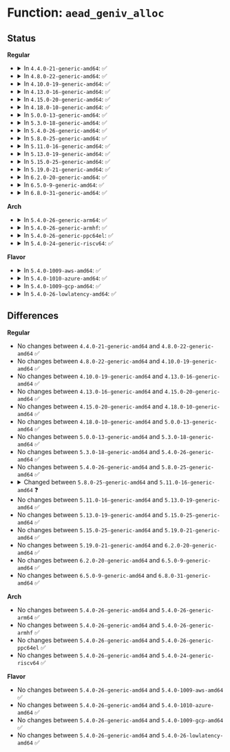 # Function: <code>aead_geniv_alloc</code>

## Status
<b>Regular</b>
<ul>
<li>
<details>
<summary>In <code>4.4.0-21-generic-amd64</code>: ✅</summary>

```c
struct aead_instance * aead_geniv_alloc(struct crypto_template * tmpl, struct rtattr * * tb, u32 type, u32 mask)
```

```json
{
  "name": "aead_geniv_alloc",
  "collision_type": "Unique Global",
  "inline_type": "No",
  "funcs": [
    {
      "addr": 18446744071582643504,
      "name": "aead_geniv_alloc",
      "external": true,
      "loc": "crypto/aead.c:191",
      "file": "crypto/aead.c",
      "inline": "seen, unknown",
      "caller_inline": [],
      "caller_func": []
    }
  ],
  "symbols": [
    {
      "addr": 18446744071582643504,
      "name": "aead_geniv_alloc",
      "section": ".text",
      "bind": "STB_GLOBAL",
      "size": 452
    }
  ]
}
```
</details>
</li>
<li>
<details>
<summary>In <code>4.8.0-22-generic-amd64</code>: ✅</summary>

```c
struct aead_instance * aead_geniv_alloc(struct crypto_template * tmpl, struct rtattr * * tb, u32 type, u32 mask)
```

```json
{
  "name": "aead_geniv_alloc",
  "collision_type": "Unique Global",
  "inline_type": "No",
  "funcs": [
    {
      "addr": 18446744071582892768,
      "name": "aead_geniv_alloc",
      "external": true,
      "loc": "crypto/aead.c:191",
      "file": "crypto/aead.c",
      "inline": "seen, unknown",
      "caller_inline": [],
      "caller_func": [
        "crypto/seqiv.c:seqiv_create"
      ]
    }
  ],
  "symbols": [
    {
      "addr": 18446744071582892768,
      "name": "aead_geniv_alloc",
      "section": ".text",
      "bind": "STB_GLOBAL",
      "size": 449
    }
  ]
}
```
</details>
</li>
<li>
<details>
<summary>In <code>4.10.0-19-generic-amd64</code>: ✅</summary>

```c
struct aead_instance * aead_geniv_alloc(struct crypto_template * tmpl, struct rtattr * * tb, u32 type, u32 mask)
```

```json
{
  "name": "aead_geniv_alloc",
  "collision_type": "Unique Global",
  "inline_type": "No",
  "funcs": [
    {
      "addr": 18446744071582989248,
      "name": "aead_geniv_alloc",
      "external": true,
      "loc": "crypto/aead.c:191",
      "file": "crypto/aead.c",
      "inline": "seen, unknown",
      "caller_inline": [],
      "caller_func": [
        "crypto/seqiv.c:seqiv_create"
      ]
    }
  ],
  "symbols": [
    {
      "addr": 18446744071582989248,
      "name": "aead_geniv_alloc",
      "section": ".text",
      "bind": "STB_GLOBAL",
      "size": 450
    }
  ]
}
```
</details>
</li>
<li>
<details>
<summary>In <code>4.13.0-16-generic-amd64</code>: ✅</summary>

```c
struct aead_instance * aead_geniv_alloc(struct crypto_template * tmpl, struct rtattr * * tb, u32 type, u32 mask)
```

```json
{
  "name": "aead_geniv_alloc",
  "collision_type": "Unique Global",
  "inline_type": "No",
  "funcs": [
    {
      "addr": 18446744071583039264,
      "name": "aead_geniv_alloc",
      "external": true,
      "loc": "crypto/aead.c:192",
      "file": "crypto/aead.c",
      "inline": "seen, unknown",
      "caller_inline": [],
      "caller_func": [
        "crypto/seqiv.c:seqiv_create"
      ]
    }
  ],
  "symbols": [
    {
      "addr": 18446744071583039264,
      "name": "aead_geniv_alloc",
      "section": ".text",
      "bind": "STB_GLOBAL",
      "size": 457
    }
  ]
}
```
</details>
</li>
<li>
<details>
<summary>In <code>4.15.0-20-generic-amd64</code>: ✅</summary>

```c
struct aead_instance * aead_geniv_alloc(struct crypto_template * tmpl, struct rtattr * * tb, u32 type, u32 mask)
```

```json
{
  "name": "aead_geniv_alloc",
  "collision_type": "Unique Global",
  "inline_type": "No",
  "funcs": [
    {
      "addr": 18446744071583204624,
      "name": "aead_geniv_alloc",
      "external": true,
      "loc": "crypto/aead.c:192",
      "file": "crypto/aead.c",
      "inline": "seen, unknown",
      "caller_inline": [],
      "caller_func": [
        "crypto/seqiv.c:seqiv_create"
      ]
    }
  ],
  "symbols": [
    {
      "addr": 18446744071583204624,
      "name": "aead_geniv_alloc",
      "section": ".text",
      "bind": "STB_GLOBAL",
      "size": 457
    }
  ]
}
```
</details>
</li>
<li>
<details>
<summary>In <code>4.18.0-10-generic-amd64</code>: ✅</summary>

```c
struct aead_instance * aead_geniv_alloc(struct crypto_template * tmpl, struct rtattr * * tb, u32 type, u32 mask)
```

```json
{
  "name": "aead_geniv_alloc",
  "collision_type": "Unique Global",
  "inline_type": "No",
  "funcs": [
    {
      "addr": 18446744071583413040,
      "name": "aead_geniv_alloc",
      "external": true,
      "loc": "crypto/aead.c:201",
      "file": "crypto/aead.c",
      "inline": "seen, unknown",
      "caller_inline": [],
      "caller_func": [
        "crypto/seqiv.c:seqiv_create"
      ]
    }
  ],
  "symbols": [
    {
      "addr": 18446744071583413040,
      "name": "aead_geniv_alloc",
      "section": ".text",
      "bind": "STB_GLOBAL",
      "size": 471
    }
  ]
}
```
</details>
</li>
<li>
<details>
<summary>In <code>5.0.0-13-generic-amd64</code>: ✅</summary>

```c
struct aead_instance * aead_geniv_alloc(struct crypto_template * tmpl, struct rtattr * * tb, u32 type, u32 mask)
```

```json
{
  "name": "aead_geniv_alloc",
  "collision_type": "Unique Global",
  "inline_type": "No",
  "funcs": [
    {
      "addr": 18446744071583534800,
      "name": "aead_geniv_alloc",
      "external": true,
      "loc": "crypto/aead.c:199",
      "file": "crypto/aead.c",
      "inline": "seen, unknown",
      "caller_inline": [],
      "caller_func": [
        "crypto/seqiv.c:seqiv_create"
      ]
    }
  ],
  "symbols": [
    {
      "addr": 18446744071583534800,
      "name": "aead_geniv_alloc",
      "section": ".text",
      "bind": "STB_GLOBAL",
      "size": 478
    }
  ]
}
```
</details>
</li>
<li>
<details>
<summary>In <code>5.3.0-18-generic-amd64</code>: ✅</summary>

```c
struct aead_instance * aead_geniv_alloc(struct crypto_template * tmpl, struct rtattr * * tb, u32 type, u32 mask)
```

```json
{
  "name": "aead_geniv_alloc",
  "collision_type": "Unique Global",
  "inline_type": "No",
  "funcs": [
    {
      "addr": 18446744071583723008,
      "name": "aead_geniv_alloc",
      "external": true,
      "loc": "crypto/aead.c:230",
      "file": "crypto/aead.c",
      "inline": "seen, unknown",
      "caller_inline": [],
      "caller_func": [
        "crypto/seqiv.c:seqiv_create"
      ]
    }
  ],
  "symbols": [
    {
      "addr": 18446744071583723008,
      "name": "aead_geniv_alloc",
      "section": ".text",
      "bind": "STB_GLOBAL",
      "size": 467
    }
  ]
}
```
</details>
</li>
<li>
<details>
<summary>In <code>5.4.0-26-generic-amd64</code>: ✅</summary>

```c
struct aead_instance * aead_geniv_alloc(struct crypto_template * tmpl, struct rtattr * * tb, u32 type, u32 mask)
```

```json
{
  "name": "aead_geniv_alloc",
  "collision_type": "Unique Global",
  "inline_type": "No",
  "funcs": [
    {
      "addr": 18446744071583832688,
      "name": "aead_geniv_alloc",
      "external": true,
      "loc": "crypto/aead.c:231",
      "file": "crypto/aead.c",
      "inline": "seen, unknown",
      "caller_inline": [],
      "caller_func": [
        "crypto/seqiv.c:seqiv_create"
      ]
    }
  ],
  "symbols": [
    {
      "addr": 18446744071583832688,
      "name": "aead_geniv_alloc",
      "section": ".text",
      "bind": "STB_GLOBAL",
      "size": 467
    }
  ]
}
```
</details>
</li>
<li>
<details>
<summary>In <code>5.8.0-25-generic-amd64</code>: ✅</summary>

```c
struct aead_instance * aead_geniv_alloc(struct crypto_template * tmpl, struct rtattr * * tb, u32 type, u32 mask)
```

```json
{
  "name": "aead_geniv_alloc",
  "collision_type": "Unique Global",
  "inline_type": "No",
  "funcs": [
    {
      "addr": 18446744071584228272,
      "name": "aead_geniv_alloc",
      "external": true,
      "loc": "crypto/geniv.c:41",
      "file": "crypto/geniv.c",
      "inline": "seen, unknown",
      "caller_inline": [],
      "caller_func": [
        "crypto/seqiv.c:seqiv_create"
      ]
    }
  ],
  "symbols": [
    {
      "addr": 18446744071584228272,
      "name": "aead_geniv_alloc",
      "section": ".text",
      "bind": "STB_GLOBAL",
      "size": 439
    }
  ]
}
```
</details>
</li>
<li>
<details>
<summary>In <code>5.11.0-16-generic-amd64</code>: ✅</summary>

```c
struct aead_instance * aead_geniv_alloc(struct crypto_template * tmpl, struct rtattr * * tb)
```

```json
{
  "name": "aead_geniv_alloc",
  "collision_type": "Unique Global",
  "inline_type": "No",
  "funcs": [
    {
      "addr": 18446744071584346768,
      "name": "aead_geniv_alloc",
      "external": true,
      "loc": "crypto/geniv.c:41",
      "file": "crypto/geniv.c",
      "inline": "seen, unknown",
      "caller_inline": [],
      "caller_func": [
        "crypto/seqiv.c:seqiv_aead_create"
      ]
    }
  ],
  "symbols": [
    {
      "addr": 18446744071584346768,
      "name": "aead_geniv_alloc",
      "section": ".text",
      "bind": "STB_GLOBAL",
      "size": 438
    }
  ]
}
```
</details>
</li>
<li>
<details>
<summary>In <code>5.13.0-19-generic-amd64</code>: ✅</summary>

```c
struct aead_instance * aead_geniv_alloc(struct crypto_template * tmpl, struct rtattr * * tb)
```

```json
{
  "name": "aead_geniv_alloc",
  "collision_type": "Unique Global",
  "inline_type": "No",
  "funcs": [
    {
      "addr": 18446744071584381200,
      "name": "aead_geniv_alloc",
      "external": true,
      "loc": "crypto/geniv.c:41",
      "file": "crypto/geniv.c",
      "inline": "seen, unknown",
      "caller_inline": [],
      "caller_func": [
        "crypto/seqiv.c:seqiv_aead_create"
      ]
    }
  ],
  "symbols": [
    {
      "addr": 18446744071584381200,
      "name": "aead_geniv_alloc",
      "section": ".text",
      "bind": "STB_GLOBAL",
      "size": 438
    }
  ]
}
```
</details>
</li>
<li>
<details>
<summary>In <code>5.15.0-25-generic-amd64</code>: ✅</summary>

```c
struct aead_instance * aead_geniv_alloc(struct crypto_template * tmpl, struct rtattr * * tb)
```

```json
{
  "name": "aead_geniv_alloc",
  "collision_type": "Unique Global",
  "inline_type": "No",
  "funcs": [
    {
      "addr": 18446744071584776432,
      "name": "aead_geniv_alloc",
      "external": true,
      "loc": "crypto/geniv.c:41",
      "file": "crypto/geniv.c",
      "inline": "seen, unknown",
      "caller_inline": [],
      "caller_func": [
        "crypto/seqiv.c:seqiv_aead_create"
      ]
    }
  ],
  "symbols": [
    {
      "addr": 18446744071584776432,
      "name": "aead_geniv_alloc",
      "section": ".text",
      "bind": "STB_GLOBAL",
      "size": 438
    }
  ]
}
```
</details>
</li>
<li>
<details>
<summary>In <code>5.19.0-21-generic-amd64</code>: ✅</summary>

```c
struct aead_instance * aead_geniv_alloc(struct crypto_template * tmpl, struct rtattr * * tb)
```

```json
{
  "name": "aead_geniv_alloc",
  "collision_type": "Unique Global",
  "inline_type": "No",
  "funcs": [
    {
      "addr": 18446744071585461408,
      "name": "aead_geniv_alloc",
      "external": true,
      "loc": "crypto/geniv.c:41",
      "file": "crypto/geniv.c",
      "inline": "seen, unknown",
      "caller_inline": [],
      "caller_func": [
        "crypto/seqiv.c:seqiv_aead_create"
      ]
    }
  ],
  "symbols": [
    {
      "addr": 18446744071585461408,
      "name": "aead_geniv_alloc",
      "section": ".text",
      "bind": "STB_GLOBAL",
      "size": 499
    }
  ]
}
```
</details>
</li>
<li>
<details>
<summary>In <code>6.2.0-20-generic-amd64</code>: ✅</summary>

```c
struct aead_instance * aead_geniv_alloc(struct crypto_template * tmpl, struct rtattr * * tb)
```

```json
{
  "name": "aead_geniv_alloc",
  "collision_type": "Unique Global",
  "inline_type": "No",
  "funcs": [
    {
      "addr": 18446744071586220720,
      "name": "aead_geniv_alloc",
      "external": true,
      "loc": "crypto/geniv.c:41",
      "file": "crypto/geniv.c",
      "inline": "seen, unknown",
      "caller_inline": [],
      "caller_func": [
        "crypto/seqiv.c:seqiv_aead_create"
      ]
    }
  ],
  "symbols": [
    {
      "addr": 18446744071586220720,
      "name": "aead_geniv_alloc",
      "section": ".text",
      "bind": "STB_GLOBAL",
      "size": 499
    }
  ]
}
```
</details>
</li>
<li>
<details>
<summary>In <code>6.5.0-9-generic-amd64</code>: ✅</summary>

```c
struct aead_instance * aead_geniv_alloc(struct crypto_template * tmpl, struct rtattr * * tb)
```

```json
{
  "name": "aead_geniv_alloc",
  "collision_type": "Unique Global",
  "inline_type": "No",
  "funcs": [
    {
      "addr": 18446744071586456192,
      "name": "aead_geniv_alloc",
      "external": true,
      "loc": "crypto/geniv.c:41",
      "file": "crypto/geniv.c",
      "inline": "seen, unknown",
      "caller_inline": [],
      "caller_func": [
        "crypto/seqiv.c:seqiv_aead_create"
      ]
    }
  ],
  "symbols": [
    {
      "addr": 18446744071586456192,
      "name": "aead_geniv_alloc",
      "section": ".text",
      "bind": "STB_GLOBAL",
      "size": 511
    }
  ]
}
```
</details>
</li>
<li>
<details>
<summary>In <code>6.8.0-31-generic-amd64</code>: ✅</summary>

```c
struct aead_instance * aead_geniv_alloc(struct crypto_template * tmpl, struct rtattr * * tb)
```

```json
{
  "name": "aead_geniv_alloc",
  "collision_type": "Unique Global",
  "inline_type": "No",
  "funcs": [
    {
      "addr": 18446744071586722144,
      "name": "aead_geniv_alloc",
      "external": true,
      "loc": "crypto/geniv.c:41",
      "file": "crypto/geniv.c",
      "inline": "seen, unknown",
      "caller_inline": [],
      "caller_func": [
        "crypto/seqiv.c:seqiv_aead_create"
      ]
    }
  ],
  "symbols": [
    {
      "addr": 18446744071586722144,
      "name": "aead_geniv_alloc",
      "section": ".text",
      "bind": "STB_GLOBAL",
      "size": 558
    }
  ]
}
```
</details>
</li>
</ul>
<b>Arch</b>
<ul>
<li>
<details>
<summary>In <code>5.4.0-26-generic-arm64</code>: ✅</summary>

```c
struct aead_instance * aead_geniv_alloc(struct crypto_template * tmpl, struct rtattr * * tb, u32 type, u32 mask)
```

```json
{
  "name": "aead_geniv_alloc",
  "collision_type": "Unique Global",
  "inline_type": "No",
  "funcs": [
    {
      "addr": 18446603336495642768,
      "name": "aead_geniv_alloc",
      "external": true,
      "loc": "crypto/aead.c:231",
      "file": "crypto/aead.c",
      "inline": "seen, unknown",
      "caller_inline": [],
      "caller_func": [
        "crypto/seqiv.c:seqiv_create"
      ]
    }
  ],
  "symbols": [
    {
      "addr": 18446603336495642768,
      "name": "aead_geniv_alloc",
      "section": ".text",
      "bind": "STB_GLOBAL",
      "size": 480
    }
  ]
}
```
</details>
</li>
<li>
<details>
<summary>In <code>5.4.0-26-generic-armhf</code>: ✅</summary>

```c
struct aead_instance * aead_geniv_alloc(struct crypto_template * tmpl, struct rtattr * * tb, u32 type, u32 mask)
```

```json
{
  "name": "aead_geniv_alloc",
  "collision_type": "Unique Global",
  "inline_type": "No",
  "funcs": [
    {
      "addr": 3228998256,
      "name": "aead_geniv_alloc",
      "external": true,
      "loc": "crypto/aead.c:231",
      "file": "crypto/aead.c",
      "inline": "seen, unknown",
      "caller_inline": [],
      "caller_func": [
        "crypto/seqiv.c:seqiv_create"
      ]
    }
  ],
  "symbols": [
    {
      "addr": 3228998256,
      "name": "aead_geniv_alloc",
      "section": ".text",
      "bind": "STB_GLOBAL",
      "size": 460
    }
  ]
}
```
</details>
</li>
<li>
<details>
<summary>In <code>5.4.0-26-generic-ppc64el</code>: ✅</summary>

```c
struct aead_instance * aead_geniv_alloc(struct crypto_template * tmpl, struct rtattr * * tb, u32 type, u32 mask)
```

```json
{
  "name": "aead_geniv_alloc",
  "collision_type": "Unique Global",
  "inline_type": "No",
  "funcs": [
    {
      "addr": 13835058055289776992,
      "name": "aead_geniv_alloc",
      "external": true,
      "loc": "crypto/aead.c:231",
      "file": "crypto/aead.c",
      "inline": "seen, unknown",
      "caller_inline": [],
      "caller_func": [
        "crypto/seqiv.c:seqiv_create"
      ]
    }
  ],
  "symbols": [
    {
      "addr": 13835058055289776992,
      "name": "aead_geniv_alloc",
      "section": ".text",
      "bind": "STB_GLOBAL",
      "size": 664
    }
  ]
}
```
</details>
</li>
<li>
<details>
<summary>In <code>5.4.0-24-generic-riscv64</code>: ✅</summary>

```c
struct aead_instance * aead_geniv_alloc(struct crypto_template * tmpl, struct rtattr * * tb, u32 type, u32 mask)
```

```json
{
  "name": "aead_geniv_alloc",
  "collision_type": "Unique Global",
  "inline_type": "No",
  "funcs": [
    {
      "addr": 18446743936274798806,
      "name": "aead_geniv_alloc",
      "external": true,
      "loc": "crypto/aead.c:231",
      "file": "crypto/aead.c",
      "inline": "seen, unknown",
      "caller_inline": [],
      "caller_func": [
        "crypto/seqiv.c:seqiv_create"
      ]
    }
  ],
  "symbols": [
    {
      "addr": 18446743936274798806,
      "name": "aead_geniv_alloc",
      "section": ".text",
      "bind": "STB_GLOBAL",
      "size": 414
    }
  ]
}
```
</details>
</li>
</ul>
<b>Flavor</b>
<ul>
<li>
<details>
<summary>In <code>5.4.0-1009-aws-amd64</code>: ✅</summary>

```c
struct aead_instance * aead_geniv_alloc(struct crypto_template * tmpl, struct rtattr * * tb, u32 type, u32 mask)
```

```json
{
  "name": "aead_geniv_alloc",
  "collision_type": "Unique Global",
  "inline_type": "No",
  "funcs": [
    {
      "addr": 18446744071583801424,
      "name": "aead_geniv_alloc",
      "external": true,
      "loc": "crypto/aead.c:231",
      "file": "crypto/aead.c",
      "inline": "seen, unknown",
      "caller_inline": [],
      "caller_func": [
        "crypto/seqiv.c:seqiv_create"
      ]
    }
  ],
  "symbols": [
    {
      "addr": 18446744071583801424,
      "name": "aead_geniv_alloc",
      "section": ".text",
      "bind": "STB_GLOBAL",
      "size": 467
    }
  ]
}
```
</details>
</li>
<li>
<details>
<summary>In <code>5.4.0-1010-azure-amd64</code>: ✅</summary>

```c
struct aead_instance * aead_geniv_alloc(struct crypto_template * tmpl, struct rtattr * * tb, u32 type, u32 mask)
```

```json
{
  "name": "aead_geniv_alloc",
  "collision_type": "Unique Global",
  "inline_type": "No",
  "funcs": [
    {
      "addr": 18446744071583738480,
      "name": "aead_geniv_alloc",
      "external": true,
      "loc": "crypto/aead.c:231",
      "file": "crypto/aead.c",
      "inline": "seen, unknown",
      "caller_inline": [],
      "caller_func": [
        "crypto/seqiv.c:seqiv_create"
      ]
    }
  ],
  "symbols": [
    {
      "addr": 18446744071583738480,
      "name": "aead_geniv_alloc",
      "section": ".text",
      "bind": "STB_GLOBAL",
      "size": 467
    }
  ]
}
```
</details>
</li>
<li>
<details>
<summary>In <code>5.4.0-1009-gcp-amd64</code>: ✅</summary>

```c
struct aead_instance * aead_geniv_alloc(struct crypto_template * tmpl, struct rtattr * * tb, u32 type, u32 mask)
```

```json
{
  "name": "aead_geniv_alloc",
  "collision_type": "Unique Global",
  "inline_type": "No",
  "funcs": [
    {
      "addr": 18446744071583785184,
      "name": "aead_geniv_alloc",
      "external": true,
      "loc": "crypto/aead.c:231",
      "file": "crypto/aead.c",
      "inline": "seen, unknown",
      "caller_inline": [],
      "caller_func": [
        "crypto/seqiv.c:seqiv_create"
      ]
    }
  ],
  "symbols": [
    {
      "addr": 18446744071583785184,
      "name": "aead_geniv_alloc",
      "section": ".text",
      "bind": "STB_GLOBAL",
      "size": 467
    }
  ]
}
```
</details>
</li>
<li>
<details>
<summary>In <code>5.4.0-26-lowlatency-amd64</code>: ✅</summary>

```c
struct aead_instance * aead_geniv_alloc(struct crypto_template * tmpl, struct rtattr * * tb, u32 type, u32 mask)
```

```json
{
  "name": "aead_geniv_alloc",
  "collision_type": "Unique Global",
  "inline_type": "No",
  "funcs": [
    {
      "addr": 18446744071583886208,
      "name": "aead_geniv_alloc",
      "external": true,
      "loc": "crypto/aead.c:231",
      "file": "crypto/aead.c",
      "inline": "seen, unknown",
      "caller_inline": [],
      "caller_func": [
        "crypto/seqiv.c:seqiv_create"
      ]
    }
  ],
  "symbols": [
    {
      "addr": 18446744071583886208,
      "name": "aead_geniv_alloc",
      "section": ".text",
      "bind": "STB_GLOBAL",
      "size": 467
    }
  ]
}
```
</details>
</li>
</ul>

## Differences
<b>Regular</b>
<ul>
<li>
No changes between <code>4.4.0-21-generic-amd64</code> and <code>4.8.0-22-generic-amd64</code> ✅
</li>
<li>
No changes between <code>4.8.0-22-generic-amd64</code> and <code>4.10.0-19-generic-amd64</code> ✅
</li>
<li>
No changes between <code>4.10.0-19-generic-amd64</code> and <code>4.13.0-16-generic-amd64</code> ✅
</li>
<li>
No changes between <code>4.13.0-16-generic-amd64</code> and <code>4.15.0-20-generic-amd64</code> ✅
</li>
<li>
No changes between <code>4.15.0-20-generic-amd64</code> and <code>4.18.0-10-generic-amd64</code> ✅
</li>
<li>
No changes between <code>4.18.0-10-generic-amd64</code> and <code>5.0.0-13-generic-amd64</code> ✅
</li>
<li>
No changes between <code>5.0.0-13-generic-amd64</code> and <code>5.3.0-18-generic-amd64</code> ✅
</li>
<li>
No changes between <code>5.3.0-18-generic-amd64</code> and <code>5.4.0-26-generic-amd64</code> ✅
</li>
<li>
No changes between <code>5.4.0-26-generic-amd64</code> and <code>5.8.0-25-generic-amd64</code> ✅
</li>
<li>
<details>
<summary>Changed between <code>5.8.0-25-generic-amd64</code> and <code>5.11.0-16-generic-amd64</code> ❓</summary>
<ul>
<li>
<b>Param removed. </b>
<code>u32 type</code>
</li>
<li>
<b>Param removed. </b>
<code>u32 mask</code>
</li>
</ul>
</details>
</li>
<li>
No changes between <code>5.11.0-16-generic-amd64</code> and <code>5.13.0-19-generic-amd64</code> ✅
</li>
<li>
No changes between <code>5.13.0-19-generic-amd64</code> and <code>5.15.0-25-generic-amd64</code> ✅
</li>
<li>
No changes between <code>5.15.0-25-generic-amd64</code> and <code>5.19.0-21-generic-amd64</code> ✅
</li>
<li>
No changes between <code>5.19.0-21-generic-amd64</code> and <code>6.2.0-20-generic-amd64</code> ✅
</li>
<li>
No changes between <code>6.2.0-20-generic-amd64</code> and <code>6.5.0-9-generic-amd64</code> ✅
</li>
<li>
No changes between <code>6.5.0-9-generic-amd64</code> and <code>6.8.0-31-generic-amd64</code> ✅
</li>
</ul>
<b>Arch</b>
<ul>
<li>
No changes between <code>5.4.0-26-generic-amd64</code> and <code>5.4.0-26-generic-arm64</code> ✅
</li>
<li>
No changes between <code>5.4.0-26-generic-amd64</code> and <code>5.4.0-26-generic-armhf</code> ✅
</li>
<li>
No changes between <code>5.4.0-26-generic-amd64</code> and <code>5.4.0-26-generic-ppc64el</code> ✅
</li>
<li>
No changes between <code>5.4.0-26-generic-amd64</code> and <code>5.4.0-24-generic-riscv64</code> ✅
</li>
</ul>
<b>Flavor</b>
<ul>
<li>
No changes between <code>5.4.0-26-generic-amd64</code> and <code>5.4.0-1009-aws-amd64</code> ✅
</li>
<li>
No changes between <code>5.4.0-26-generic-amd64</code> and <code>5.4.0-1010-azure-amd64</code> ✅
</li>
<li>
No changes between <code>5.4.0-26-generic-amd64</code> and <code>5.4.0-1009-gcp-amd64</code> ✅
</li>
<li>
No changes between <code>5.4.0-26-generic-amd64</code> and <code>5.4.0-26-lowlatency-amd64</code> ✅
</li>
</ul>
